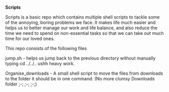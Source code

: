 <b>Scripts</b>  

Scripts is a basic repo which contains multiple shell scripts to tackle some of the annoying, boring problems we face. It makes life much easier and helps us to better manage our work and life balance, and also reduce the time we need to spend on non-essential tasks so that we can take out much time for our loved ones.  
  
This repo consists of the following files   

jump.sh - helps us jump back to the previous directory without manually typing cd ../../.. ushh heavy work.  

Organise_downloads - A small shell script to move the files from downloads to the folder it should be in one command. (No more clumsy Downloads folder ;-; ;-; ;-;)  


